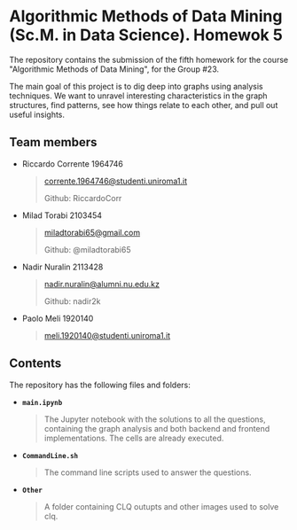 # Algorithmic Methods of Data Mining (Sc.M. in Data Science). Homewok 5

The repository contains the submission of the fifth homework for the course "Algorithmic Methods of Data Mining", for the Group #23.

The main goal of this project is to dig deep into graphs using analysis techniques. We want to unravel interesting characteristics in the graph structures, find patterns, see how things relate to each other, and pull out useful insights.

## Team members
* Riccardo Corrente 1964746</p>
    > corrente.1964746@studenti.uniroma1.it</p>
    > Github: RiccardoCorr
* Milad Torabi 2103454</p>
    > miladtorabi65@gmail.com</p>
    > Github: @miladtorabi65
* Nadir Nuralin 2113428</p>
    > nadir.nuralin@alumni.nu.edu.kz</p>
    > Github: nadir2k
* Paolo Meli 1920140
    >meli.1920140@studenti.uniroma1.it
    >
## Contents
The repository has the following files and folders:

* __`main.ipynb`__
    > The Jupyter notebook with the solutions to all the questions, containing the graph analysis and both backend and frontend implementations. The cells are already executed.
* __`CommandLine.sh`__
    > The command line scripts used to answer the questions.
* __`Other`__
    > A folder containing CLQ outupts and other images used to solve clq.
